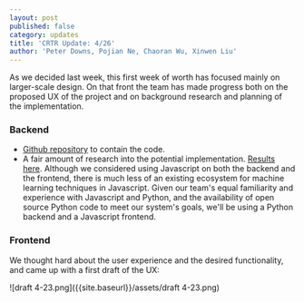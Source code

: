```yaml
---
layout: post
published: false
category: updates
title: 'CRTR Update: 4/26'
author: 'Peter Downs, Pojian Ne, Chaoran Wu, Xinwen Liu'
---
```

As we decided last week, this first week of worth has focused mainly on larger-scale design. On that front the team has made progress both on the proposed UX of the project and on background research and planning of the implementation.

### Backend
- [Github repository](https://github.com/peterldowns/crtr) to contain the code.
- A fair amount of research into the potential implementation. [Results here](https://github.com/peterldowns/crtr/blob/master/README.md). Although we considered using Javascript on both the backend and the frontend, there is much less of an existing ecosystem for machine learning techniques in Javascript. Given our team's equal familiarity and experience with Javascript and Python, and the availability of open source Python code to meet our system's goals, we'll be using a Python backend and a Javascript frontend.

### Frontend
We thought hard about the user experience and the desired functionality, and came up with a first draft of the UX:

![draft 4-23.png]({{site.baseurl}}/assets/draft 4-23.png)


